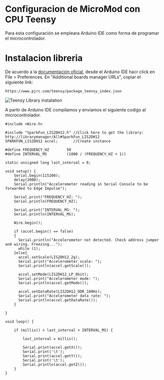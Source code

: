 # Configuracion de MicroMod con CPU Teensy

Para esta configuración se empleara Arduino IDE como forma de programar el microcontrolador.

#  Instalacion libreria
De acuerdo a la [documentación oficial](https://www.pjrc.com/teensy/tutorial.html), desde el Arduino IDE hacr click en 
File > Preferences. En "Additional boards manager URLs", copiar el siguiente link: 
```
https://www.pjrc.com/teensy/package_teensy_index.json
```
![Teensy Library instalation](https://www.pjrc.com/teensy/arduino20prefs.png)


A partir de Arduino IDE compilamos y enviamos el siguiente codigo al microcontrolador.
```
#include <Wire.h>

#include "SparkFun_LIS2DH12.h" //Click here to get the library: http://librarymanager/All#SparkFun_LIS2DH12
SPARKFUN_LIS2DH12 accel;       //Create instance

#define FREQUENCY_HZ        50
#define INTERVAL_MS         (1000 / (FREQUENCY_HZ + 1))

static unsigned long last_interval = 0;

void setup() {
    Serial.begin(115200);
    delay(2000);
    Serial.println("Accelerometer reading in Serial Console to be forwarded to Edge Impulse");

    Serial.print("FREQUENCY_HZ: ");
    Serial.println(FREQUENCY_HZ);

    Serial.print("INTERVAL_MS: ");
    Serial.println(INTERVAL_MS);

    Wire.begin();

    if (accel.begin() == false)
    {
      Serial.println("Accelerometer not detected. Check address jumper and wiring. Freezing...");
      while (1);
    }else{
      accel.setScale(LIS2DH12_2g);
      Serial.print("Accelerometer scale: ");
      Serial.println(accel.getScale());

      accel.setMode(LIS2DH12_LP_8bit);
      Serial.print("Accelerometer mode: ");
      Serial.println(accel.getMode());

      accel.setDataRate(LIS2DH12_ODR_100Hz);
      Serial.print("Accelerometer data rate: ");
      Serial.println(accel.getDataRate());
    }
    
}

void loop() {
    
    if (millis() > last_interval + INTERVAL_MS) {
        
        last_interval = millis();
  
        Serial.print(accel.getX());
        Serial.print('\t');
        Serial.print(accel.getY());
        Serial.print('\t');
        Serial.println(accel.getZ());   
    }
}
```
